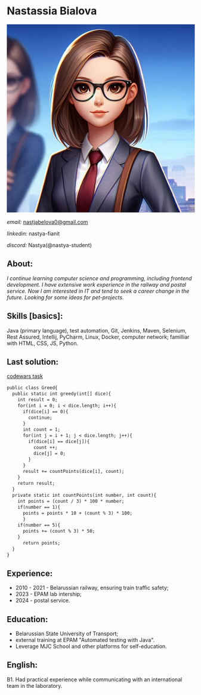 # **Nastassia Bialova**

![Profile](/avatar.jpg)

*email:* nastjabelova0@gmail.com

*linkedin:* nastya-fianit

*discord:* Nastya(@nastya-student)

## **About:** 

*I continue learning computer science and programming, including frontend development.
I have extensive work experience in the railway and postal service. Now I am interested in IT and tend to seek a career change in the future. Looking for some ideas for pet-projects.*

## **Skills** [basics]: 

Java (primary language), test automation, Git, Jenkins, Maven, Selenium, Rest Assured, Intellij, PyCharm, Linux, Docker, computer network; familliar with HTML, CSS, JS, Python. 

## **Last solution:**

[codewars task](https://www.codewars.com/kata/5270d0d18625160ada0000e4)

```
public class Greed{
  public static int greedy(int[] dice){
    int result = 0;
    for(int i = 0; i < dice.length; i++){
      if(dice[i] == 0){
        continue;
      }
      int count = 1;
      for(int j = i + 1; j < dice.length; j++){
        if(dice[i] == dice[j]){
          count ++;
          dice[j] = 0;
        }
      }
      result += countPoints(dice[i], count);
    }
    return result;
  }
  private static int countPoints(int number, int count){
    int points = (count / 3) * 100 * number;
    if(number == 1){
      points = points * 10 + (count % 3) * 100;
      }
    if(number == 5){
      points += (count % 3) * 50;
    }
      return points;
  }
}
```

## **Experience:** 

* 2010 - 2021 - Belarussian railway, ensuring train traffic safety;
* 2023 - EPAM lab intership;
* 2024 - postal service.

## **Education:** 

* Belarussian State University of Transport;
* external training at EPAM "Automated testing with Java".
* Leverage MJC School and other platforms for self-education.

## **English:** 

B1. Had practical experience while communicating with an international team in the laboratory.
